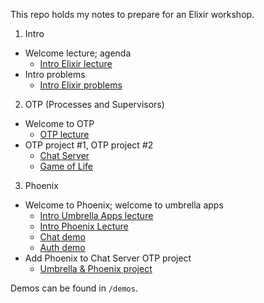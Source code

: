 This repo holds my notes to prepare for an Elixir workshop.

1. Intro
  + Welcome lecture; agenda
    + [Intro Elixir lecture](./intro_elixir_lecture.md)
  + Intro problems
    + [Intro Elixir problems](./intro_elixir_problems.md)
2. OTP (Processes and Supervisors)
  + Welcome to OTP
    + [OTP lecture](./procs_sups_lecture.md)
  + OTP project #1, OTP project #2
    + [Chat Server](./chat_server_instructions.md)
    + [Game of Life](./gol_instructions.md)
3. Phoenix
  + Welcome to Phoenix; welcome to umbrella apps
    + [Intro Umbrella Apps lecture](./intro_umbrella_lecture.md)
    + [Intro Phoenix Lecture](./intro_phoenix_lecture.md)
    + [Chat demo](./phoenix_chat_demo.md)
    + [Auth demo](./phoenix_auth_demo.md)
  + Add Phoenix to Chat Server OTP project
    + [Umbrella & Phoenix project](./phoenix_umbrella.md)

Demos can be found in `/demos`.